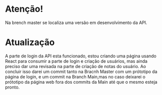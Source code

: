 # Atenção!
Na brench master se localiza uma versão em desenvolvimento da API.

# Atualização
A parte de login da API esta funcionado, estou criando uma página usando React para consumir a parte de login e criação de usuários, mas ainda preciso dar uma revisada na parte de criação de notas do usuário.
Ao concluir isso darei um commit tanto na Bracnh Master com um prótotipo da página de login, e um commit na Branch Main,mas no caso deixarei o prótotipo da página web fora dos commits da Main até que o mesmo esteja pronto.
